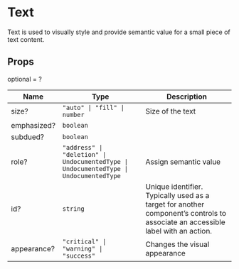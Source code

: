 # Text

Text is used to visually style and provide semantic value for a small piece of text
content.

## Props
optional = ?

| Name | Type | Description |
| --- | --- | --- |
| size? | <code>"auto" &#124; "fill" &#124; number</code> | Size of the text  |
| emphasized? | <code>boolean</code> |  |
| subdued? | <code>boolean</code> |  |
| role? | <code>"address" &#124; "deletion" &#124; UndocumentedType &#124; UndocumentedType &#124; UndocumentedType</code> | Assign semantic value  |
| id? | <code>string</code> | Unique identifier. Typically used as a target for another component’s controls to associate an accessible label with an action.  |
| appearance? | <code>"critical" &#124; "warning" &#124; "success"</code> | Changes the visual appearance  |